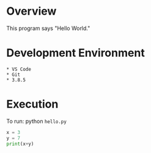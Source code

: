 # Overview
This program says "Hello World."

# Development Environment
    * VS Code
    * Git
    * 3.8.5

# Execution
To run: python
`hello.py`

```python
x = 3
y = 7
print(x+y)
```